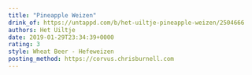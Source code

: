 ```yaml
---
title: "Pineapple Weizen"
drink_of: https://untappd.com/b/het-uiltje-pineapple-weizen/2504666
authors: Het Uiltje
date: 2019-01-29T23:34:39+0000
rating: 3
style: Wheat Beer - Hefeweizen
posting_method: https://corvus.chrisburnell.com
---
```

